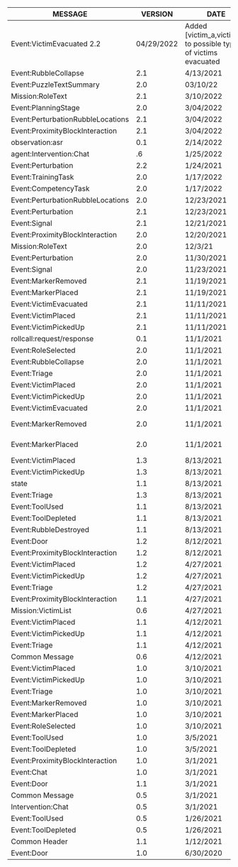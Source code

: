 |MESSAGE | VERSION | DATE | DETAILS|
| ----------------------------| ---------------------------| --------------------------| ------------------------------------------------------- |
| Event:VictimEvacuated  2.2 | 04/29/2022 | Added [victim_a,victim_b] to possible types of victims evacuated
| Event:RubbleCollapse | 2.1 | 4/13/2021 | Topic change observations/events/server/rubble_collapse --> observations/events/player/rubble_collapse |
| Event:PuzzleTextSummary | 2.0 | 03/10/22 | Initial Spec Created
| Mission:RoleText | 2.1 | 3/10/2022 | topic corrected to ground_truth from groundtruth
| Event:PlanningStage | 2.0 | 3/04/2022 | Initial Schema created |
| Event:PerturbationRubbleLocations | 2.1 | 3/04/2022 | Added Timing information |
| Event:ProximityBlockInteraction | 2.1 | 3/04/2022 | Added "awake" key to data section. Will be true when the victim wakes up due to 1 medic and + n required teammates present |
| observation:asr | 0.1 | 2/14/2022 | Removed a number of unused/redunded fields from ASR messages. Intermediate transcriptions re-enabled and additional fields added |
| agent:Intervention:Chat | .6 | 1/25/2022 | fixed error in documentation.  The source field should be in the msg section and not the data section.|
| Event:Perturbation | 2.2 | 1/24/2021 | Updated the Message Fields section "state" key to "mission_state" in this file. Also made mission_state a required key as opposed to state |
| Event:TrainingTask | 2.0 | 1/17/2022 | Initial Schema Creation |
| Event:CompetencyTask | 2.0 | 1/17/2022 | Schema updated to differentiate between training and competency tasks - similar schema exists for training tasks under TrainingTask folder. Added various enums for the task messages as well as standard player id fields and timestamps. |
| Event:PerturbationRubbleLocations | 2.0 | 12/23/2021 | Initial spec created |
| Event:Perturbation | 2.1 | 12/23/2021 | Added enum type [rubble] to type field |
| Event:Signal | 2.1 | 12/21/2021 | updated message enums to [No Victim Detected, Regular Victim Detected, Critical Victim Detected] |
| Event:ProximityBlockInteraction | 2.0 | 12/20/2021 | Changed Event:ProximityVictimInteraction to Event:ProximityBlockInteraction and topic to "observations/events/player/proximity_block" |
| Mission:RoleText | 2.0 | 12/3/21 | Initial Spec created
| Event:Perturbation | 2.0 | 11/30/2021 | Initial spec created |
| Event:Signal | 2.0 | 11/23/2021 | updated message from Beep to VictimSignal with new properties -> roomname, participant_id |
| Event:MarkerRemoved | 2.1 | 11/19/2021 | updated marker block enums --> removed [critical,wildcard] replaced with [novictim,sos] for red,green,blue variations |
| Event:MarkerPlaced | 2.1 | 11/19/2021 | updated marker block enums --> removed [critical,wildcard] replaced with [novictim,sos] for red,green,blue variations |
| Event:VictimEvacuated | 2.1 | 11/11/2021 | changed victim_safe_a/b/c to victim_saved_a/b/c as in the mod [victim_saved_a,victim_saved_b,victim_saved_c] |
| Event:VictimPlaced | 2.1 | 11/11/2021 | changed victim_safe_a/b/c to victim_saved_a/b/c as in the mod [victim_a,victim_b,victim_c,victim_saved_a,victim_saved_b,victim_saved_c] |
| Event:VictimPickedUp | 2.1 | 11/11/2021 | changed victim_safe_a/b/c to victim_saved_a/b/c as in the mod [victim_a,victim_b,victim_c,victim_saved_a,victim_saved_b,victim_saved_c] |
| rollcall:request/response | 0.1 | 11/1/2021 | Initial Spec Created |
| Event:RoleSelected | 2.0 | 11/1/2021 | change role type enums in data.new_role and data.prev_role key to [None,Admin,Transport_Specialist,Engineering_Specialist,Medical_Specialist] |
| Event:RubbleCollapse | 2.0 | 11/1/2021 | Initial schema creation |
| Event:Triage | 2.0 | 11/1/2021 | change victim type identifier in data.type key to [victim_a,victim_b,victim_c] |
| Event:VictimPlaced | 2.0 | 11/1/2021 | change victim type identifier in data.type key to [victim_a,victim_b,victim_c,victim_safe_a,victim_safe_b,victim_safe_c] |
| Event:VictimPickedUp | 2.0 | 11/1/2021 | change victim type identifier in data.type key to [victim_a,victim_b,victim_c,victim_safe_a,victim_safe_b,victim_safe_c] |
| Event:VictimEvacuated | 2.0 | 11/1/2021 | Initial schema creation |
| Event:MarkerRemoved | 2.0 | 11/1/2021 | updated marker block enums to the following list:[red_abrasion,red_bonedamage,red_critical,red_regularvictim,red_criticalvictim,red_rubble,red_threat,red_wildcard,green_abrasion,green_bonedamage,green_critical,green_regularvictim,green_criticalvictim,green_rubble,green_threat,green_wildcard,blue_abrasion,blue_bonedamage,blue_critical,blue_regularvictim,blue_criticalvictim,blue_rubble,blue_threat,blue_wildcard] |
| Event:MarkerPlaced | 2.0 | 11/1/2021 | updated marker block enums to the following list:[red_abrasion,red_bonedamage,red_critical,red_regularvictim,red_criticalvictim,red_rubble,red_threat,red_wildcard,green_abrasion,green_bonedamage,green_critical,green_regularvictim,green_criticalvictim,green_rubble,green_threat,green_wildcard,blue_abrasion,blue_bonedamage,blue_critical,blue_regularvictim,blue_criticalvictim,blue_rubble,blue_threat,blue_wildcard] |
| Event:VictimPlaced | 1.3 | 8/13/2021 | deprecated playername and added participant_id |
| Event:VictimPickedUp | 1.3 | 8/13/2021 | Deprecated playername and added participant_id |
| state | 1.1 | 8/13/2021 | deprecated playername and added participant_id
| Event:Triage | 1.3 | 8/13/2021 | deprecated playername and added participant_id |
| Event:ToolUsed | 1.1 | 8/13/2021 | deprecated playername and added participant_id |
| Event:ToolDepleted | 1.1 | 8/13/2021 | deprecated playername and added participant_id |
| Event:RubbleDestroyed | 1.1 | 8/13/2021 | deprecated playername and added participant_id |
| Event:Door | 1.2 | 8/12/2021 | added participant_id and made playername optional and deprecated |
| Event:ProximityBlockInteraction | 1.2 | 8/12/2021 | deprecated playername and added participant_id |
| Event:VictimPlaced | 1.2 | 4/27/2021 | Added victim_id field |
| Event:VictimPickedUp | 1.2 | 4/27/2021 | Added victim_id field |
| Event:Triage | 1.2 | 4/27/2021 | Added victim_id field |
| Event:ProximityBlockInteraction | 1.1 | 4/27/2021 | Added victim_id field |
| Mission:VictimList | 0.6 | 4/27/2021 | Included a victim_id for each victim. Changed all numbers to integers |
| Event:VictimPlaced | 1.1 | 4/12/2021 | data.color changed to data.type with types [REGULAR,CRITICAL] |
| Event:VictimPickedUp | 1.1 | 4/12/2021 | data.color changed to data.type with types [REGULAR,CRITICAL] |
| Event:Triage | 1.1 | 4/12/2021 | data.color changed to data.type with types [REGULAR,CRITICAL] |
| Common Message | 0.6 | 4/12/2021 | Added "replay_parent_type", "replay_parent_id" | 
| Event:VictimPlaced | 1.0 | 3/10/2021 | data.color is now upper case with only GREEN and YELLOW as options |
| Event:VictimPickedUp | 1.0 | 3/10/2021 | data.color is now upper case with only GREEN and YELLOW as options |
| Event:Triage | 1.0 | 3/10/2021 | data.color is now upper case with only GREEN and YELLOW as options |
| Event:MarkerRemoved | 1.0 | 3/10/2021 | Initial Schema creation |
| Event:MarkerPlaced | 1.0 | 3/10/2021 | Initial Schema creation |
| Event:RoleSelected | 1.0 | 3/10/2021 | Initital creation of schema |
| Event:ToolUsed | 1.0 | 3/5/2021 | Standardized tool_type enum field to Upper Case tools for all 3 roles. Changed target block type to use registry name instead of localized name, changed count to be a number instead of a string |
| Event:ToolDepleted | 1.0 | 3/5/2021 | Standardized tool_type enum field to Upper Case tools for all 3 roles. |
| Event:ProximityBlockInteraction | 1.0 | 3/1/2021 | Initial Creation |
| Event:Chat | 1.0 | 3/1/2021 | Added elapsed_milliseconds field |
| Event:Door | 1.1 | 3/1/2021 | Added elapsed_milliseconds field |
| Common Message | 0.5 | 3/1/2021 | Version tracking begins |
| Intervention:Chat | 0.5 | 3/1/2021 | Ported from Adapt |
| Event:ToolUsed | 0.5 | 1/26/2021 | Initial state when ported from ADAPT project |
| Event:ToolDepleted | 0.5 | 1/26/2021 | Initial state when ported from ADAPT project |
| Common Header | 1.1 | 1/12/2021 | Added "experiment" to message_type enum |
| Event:Door | 1.0 | 6/30/2020 | Initial version |



















